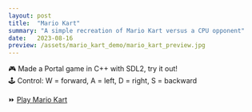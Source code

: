 ```yaml
---
layout: post
title:  "Mario Kart"
summary: "A simple recreation of Mario Kart versus a CPU opponent"
date:   2023-08-16
preview: /assets/mario_kart_demo/mario_kart_preview.jpg
---
```


🎮 Made a Portal game in C++ with SDL2, try it out!\
🕹️ Control: W = forward, A = left, D = right, S = backward

⏩ [Play Mario Kart](/assets/mario_kart_demo/Lab08.html)